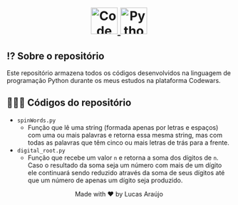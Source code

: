 <h1 align="center">
  <a href="https://github.com/luksaraujo/Codewars.com/tree/main/Python">
    <img alt="Codewars logo" height="60" title="Codewars" src="https://www.codewars.com/packs/assets/logo.61192cf7.svg" />
    <img alt="Python logo" height="60" title="Python" src="https://upload.wikimedia.org/wikipedia/commons/thumb/c/c3/Python-logo-notext.svg/1200px-Python-logo-notext.svg.png"/>
  </a>
</h1>

## ⁉ Sobre o repositório

Este repositório armazena todos os códigos desenvolvidos na linguagem de programação Python durante os meus estudos na plataforma Codewars.

## 👨🏻‍💻 Códigos do repositório

- `spinWords.py`
  - Função que lê uma string (formada apenas por letras e espaços) com uma ou mais palavras e retorna essa mesma string, mas com todas as palavras que têm cinco ou mais letras de trás para a frente.
- `digital_root.py`
  - Função que recebe um valor `n` e retorna a soma dos dígitos de `n`. Caso o resultado da soma seja um número com mais de um dígito ele continuará sendo reduzido através da soma de seus dígitos até que um número de apenas um dígito seja produzido.

<div align="center">
  <p>Made with ❤ by Lucas Araújo</p>
</div>